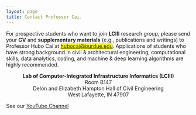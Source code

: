 ```yaml
---
layout: page
title: Contact Professor Cai.
---
```


For prospective students who want to join **LCIII** research group, please send your **CV** and **supplementary materials** (e.g., publications and writings) to Professor Hubo Cai at <mark>hubocai@purdue.edu</mark>. 
Applications of students who have strong background in civil & architectural engineering, computational skills, data analytics, coding, and machine & deep learning algorithms are highly recommended.<br>

<p class="message" align="center">
<strong>Lab of Computer-Integrated Infrastructure Informatics (LCIII)</strong><br>
Room B147<br>
Delon and Elizabeth Hampton Hall of Civil Engineering<br>
West Lafayette, IN 47907<br>
</p>

See our [YouTube Channel](https://www.youtube.com/@LCIII_Purdue)
